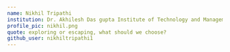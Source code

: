 ```yaml
---
name: Nikhil Tripathi 
institution: Dr. Akhilesh Das gupta Institute of Technology and Management 
profile_pic: nikhil.png 
quote: exploring or escaping, what should we choose?
github_user: nikhiltripathi1
---
```

